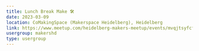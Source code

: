 ```yaml
---
title: Lunch Break Make 🛠️
date: 2023-03-09
location: CoMakingSpace (Makerspace Heidelberg), Heidelberg
link: https://www.meetup.com/heidelberg-makers-meetup/events/mvqjtsyfcfbmb/
usergroup: makershd
type: usergroup
---
```

